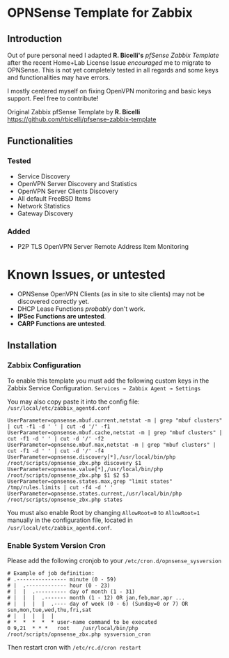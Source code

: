 # OPNSense Template for Zabbix

## Introduction
Out of pure personal need I adapted **R. Bicelli's** _pfSense Zabbix Template_ after the recent Home+Lab License Issue *encouraged* me to migrate to OPNSense.
This is not yet completely tested in all regards and some keys and functionalities may have errors.

I mostly centered myself on fixing OpenVPN monitoring and basic keys support. Feel free to contribute!

Original Zabbix pfSense Template by **R. Bicelli**
<https://github.com/rbicelli/pfsense-zabbix-template>

## Functionalities

### Tested
* Service Discovery
* OpenVPN Server Discovery and Statistics
* OpenVPN Server Clients Discovery
* All default FreeBSD Items
* Network Statistics
* Gateway Discovery

### Added
* P2P TLS OpenVPN Server Remote Address Item Monitoring

# Known Issues, or untested
* OPNSense OpenVPN Clients (as in site to site clients) may not be discovered correctly yet.
* DHCP Lease Functions *probably* don't work.
* **IPSec Functions are untested**.
* **CARP Functions are untested**.

## Installation

### Zabbix Configuration

To enable this template you must add the following custom keys in the Zabbix Service Configuration.
`Services → Zabbix Agent → Settings`

You may also copy paste it into the config file:
`/usr/local/etc/zabbix_agentd.conf`

```
UserParameter=opnsense.mbuf.current,netstat -m | grep "mbuf clusters" | cut -f1 -d ' ' | cut -d '/' -f1
UserParameter=opnsense.mbuf.cache,netstat -m | grep "mbuf clusters" | cut -f1 -d ' ' | cut -d '/' -f2
UserParameter=opnsense.mbuf.max,netstat -m | grep "mbuf clusters" | cut -f1 -d ' ' | cut -d '/' -f4
UserParameter=opnsense.discovery[*],/usr/local/bin/php /root/scripts/opnsense_zbx.php discovery $1
UserParameter=opnsense.value[*],/usr/local/bin/php /root/scripts/opnsense_zbx.php $1 $2 $3
UserParameter=opnsense.states.max,grep "limit states" /tmp/rules.limits | cut -f4 -d ' '
UserParameter=opnsense.states.current,/usr/local/bin/php /root/scripts/opnsense_zbx.php states
```

You must also enable Root by changing `AllowRoot=0` to `AllowRoot=1` manually in the configuration file,
located in `/usr/local/etc/zabbix_agentd.conf`.

### Enable System Version Cron

Please add the following cronjob to your `/etc/cron.d/opnsense_sysversion`

```
# Example of job definition:
# .---------------- minute (0 - 59)
# |  .------------- hour (0 - 23)
# |  |  .---------- day of month (1 - 31)
# |  |  |  .------- month (1 - 12) OR jan,feb,mar,apr ...
# |  |  |  |  .---- day of week (0 - 6) (Sunday=0 or 7) OR sun,mon,tue,wed,thu,fri,sat
# |  |  |  |  |
# *  *  *  *  * user-name command to be executed
0 9,21	* * *	root	/usr/local/bin/php /root/scripts/opnsense_zbx.php sysversion_cron
```

Then restart cron with `/etc/rc.d/cron restart`
